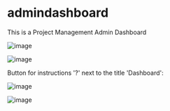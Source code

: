 # admindashboard
This is a Project Management Admin Dashboard

![image](https://github.com/user-attachments/assets/519f78db-d722-4536-886c-bb1f9ca63b35)

![image](https://github.com/user-attachments/assets/a4692689-9b8e-4c93-ad69-a32fe96f8110)

Button for instructions '?' next to the title 'Dashboard':

![image](https://github.com/user-attachments/assets/ceb4657d-5a5a-4f76-8d66-7def1475e08f)

![image](https://github.com/user-attachments/assets/3e8c80c6-34fe-4108-88b1-847b4b3e5979)

